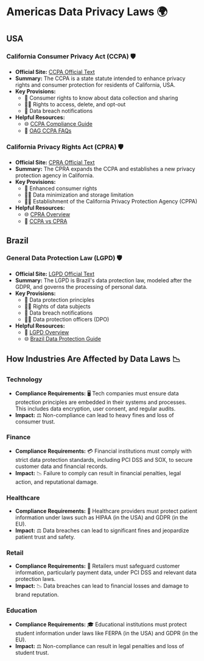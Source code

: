 # Americas Data Privacy Laws 🌍

## USA

### California Consumer Privacy Act (CCPA) 🛡️
- **Official Site:** [CCPA Official Text](https://oag.ca.gov/privacy/ccpa)
- **Summary:** The CCPA is a state statute intended to enhance privacy rights and consumer protection for residents of California, USA.
- **Key Provisions:**
  - 📜 Consumer rights to know about data collection and sharing
  - 🧑‍⚖️ Rights to access, delete, and opt-out
  - 📩 Data breach notifications
- **Helpful Resources:**
  - 🌐 [CCPA Compliance Guide](https://www.ccpa-compliance.com/)
  - 📘 [OAG CCPA FAQs](https://oag.ca.gov/privacy/ccpa)

### California Privacy Rights Act (CPRA) 🛡️
- **Official Site:** [CPRA Official Text](https://caprivacy.org/)
- **Summary:** The CPRA expands the CCPA and establishes a new privacy protection agency in California.
- **Key Provisions:**
  - 📜 Enhanced consumer rights
  - 🧑‍⚖️ Data minimization and storage limitation
  - 🕵️‍♂️ Establishment of the California Privacy Protection Agency (CPPA)
- **Helpful Resources:**
  - 🌐 [CPRA Overview](https://caprivacy.org/)
  - 📘 [CCPA vs CPRA](https://iapp.org/news/a/ccpa-vs-cpra-whats-new/)

## Brazil

### General Data Protection Law (LGPD) 🛡️
- **Official Site:** [LGPD Official Text](https://www.gov.br/secretariageral/pt-br/noticias/2020/agosto/entenda-a-lgpd)
- **Summary:** The LGPD is Brazil's data protection law, modeled after the GDPR, and governs the processing of personal data.
- **Key Provisions:**
  - 📜 Data protection principles
  - 🧑‍⚖️ Rights of data subjects
  - 📩 Data breach notifications
  - 🕵️‍♂️ Data protection officers (DPO)
- **Helpful Resources:**
  - 📘 [LGPD Overview](https://www.dlapiper.com/en/us/insights/publications/2020/08/brazilian-general-data-protection-law-to-take-effect/)
  - 🌐 [Brazil Data Protection Guide](https://www.dataguidance.com/notes/brazil-data-protection-overview)

## How Industries Are Affected by Data Laws 📉

### Technology
- **Compliance Requirements:** 🖥️ Tech companies must ensure data protection principles are embedded in their systems and processes. This includes data encryption, user consent, and regular audits.
- **Impact:** ⚖️ Non-compliance can lead to heavy fines and loss of consumer trust.

### Finance
- **Compliance Requirements:** 💳 Financial institutions must comply with strict data protection standards, including PCI DSS and SOX, to secure customer data and financial records.
- **Impact:** 📉 Failure to comply can result in financial penalties, legal action, and reputational damage.

### Healthcare
- **Compliance Requirements:** 🏥 Healthcare providers must protect patient information under laws such as HIPAA (in the USA) and GDPR (in the EU).
- **Impact:** ⚖️ Data breaches can lead to significant fines and jeopardize patient trust and safety.

### Retail
- **Compliance Requirements:** 🛒 Retailers must safeguard customer information, particularly payment data, under PCI DSS and relevant data protection laws.
- **Impact:** 📉 Data breaches can lead to financial losses and damage to brand reputation.

### Education
- **Compliance Requirements:** 🎓 Educational institutions must protect student information under laws like FERPA (in the USA) and GDPR (in the EU).
- **Impact:** ⚖️ Non-compliance can result in legal penalties and loss of student trust.
